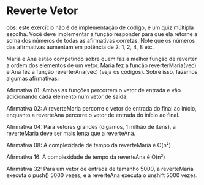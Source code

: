 # Reverte Vetor

obs: este exercício não é de implementação de código, é um quiz múltipla escolha. Você deve implementar a função responder para que ela retorne a soma dos números de todas as afirmativas corretas. Note que os números das afirmativas aumentam em potência de 2: 1, 2, 4, 8 etc.



Maria e Ana estão competindo sobre quem faz a melhor função de reverter a ordem dos elementos de um vetor. Maria fez a função reverterMaria(vec) e Ana fez a função reverterAna(vec) (veja os códigos). Sobre isso, fazemos algumas afirmativas:



Afirmativa 01: Ambas as funções percorrem o vetor de entrada e vão adicionando cada elemento num vetor de saída.



Afirmativa 02: A reverteMaria percorre o vetor de entrada do final ao início, enquanto a reverteAna percorre o vetor de entrada do início ao final.



Afirmativa 04: Para vetores grandes (digamos, 1 milhão de ítens), a reverteMaria deve ser mais lenta que a reverteAna.



Afirmativa 08: A complexidade de tempo da reverteMaria é O(n²)



Afirmativa 16: A complexidade de tempo da reverteAna é O(n²)



Afirmativa 32: Para um vetor de entrada de tamanho 5000, a reverteMaria executa o push() 5000 vezes, e a reverteAna executa o unshift 5000 vezes.